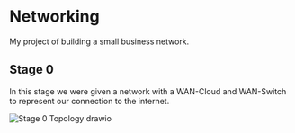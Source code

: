 # Networking
My project of building a small business network.

## Stage 0
In this stage we were given a network with a WAN-Cloud and WAN-Switch to represent our connection to the internet.

![Stage 0 Topology drawio](https://github.com/Spcwill358/Networking/assets/88656329/bbe93174-7bb2-4118-929a-d7a6d3f81ca2)
